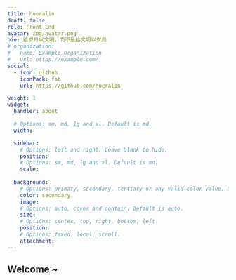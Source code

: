 ```yaml
---
title: hueralin
draft: false
role: Front End
avatar: img/avatar.png
bio: 给岁月以文明，而不是给文明以岁月
# organization:
#   name: Example Organization
#   url: https://example.com/
social:
  - icon: github
    iconPack: fab
    url: https://github.com/hueralin

weight: 1
widget:
  handler: about

  # Options: sm, md, lg and xl. Default is md.
  width:

  sidebar:
    # Options: left and right. Leave blank to hide.
    position:
    # Options: sm, md, lg and xl. Default is md.
    scale:
  
  background:
    # Options: primary, secondary, tertiary or any valid color value. Default is primary.
    color: secondary
    image:
    # Options: auto, cover and contain. Default is auto.
    size:
    # Options: center, top, right, bottom, left.
    position:
    # Options: fixed, local, scroll.
    attachment: 
---
```


## Welcome ~
